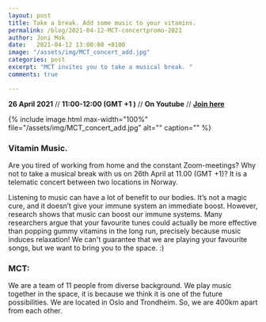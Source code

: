 ```yaml
---
layout: post
title: Take a break. Add some music to your vitamins.
permalink: /blog/2021-04-12-MCT-concertpromo-2021
author: Joni Mok
date:   2021-04-12 13:00:00 +0100
image: "/assets/img/MCT_concert_add.jpg"
categories: post
excerpt: "MCT invites you to take a musical break. "
comments: true

---
```


**26 April 2021** // **11:00-12:00 (GMT +1 )** // **On Youtube** // <strong><a href="https://www.youtube.com/channel/UCRWv7-fkWIKiYxm-iQrdV1w">Join here</a></strong>

{% include image.html
max-width="100%" file="/assets/img/MCT_concert_add.jpg" alt=""
caption="" %}

### Vitamin Music.

Are you tired of working from home and the constant Zoom-meetings? Why not to take a musical break with us on 26th April at 11.00 (GMT +1)? It is a telematic concert between two locations in Norway.

Listening to music can have a lot of benefit to our bodies. It’s not a magic cure, and it doesn’t give your immune system an immediate boost. However, research shows that music can boost our immune systems. Many researchers argue that your favourite tunes could actually be more effective than popping gummy vitamins in the long run, precisely because music induces relaxation! We can't guarantee that we are playing your favourite songs, but we want to bring you to the space. :)




### MCT:

We are a team of 11 people from diverse background. We play music together in the space, it is because we think it is one of the future possibilities. We are located in Oslo and Trondheim. So, we are 400km apart from each other.
